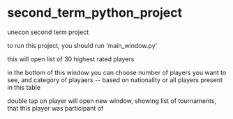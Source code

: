 # second_term_python_project
unecon second term project

to run this project, you should run 'main_window.py'
 
this will open list of 30 highest rated players 

in the bottom of this window you can choose number of players you want to see, and category of playaers -- based on nationality or all players present in this table

double tap on player will open new window, showing list of tournaments, that this player was participant of
